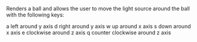 Renders a ball and allows the user to move the light source around the ball with the following keys:

a  left around y axis
d  right around y axis
w  up around x axis
s  down around x axis
e  clockwise around z axis
q  counter clockwise around z axis
